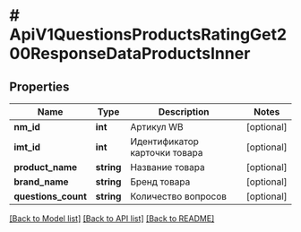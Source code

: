 # # ApiV1QuestionsProductsRatingGet200ResponseDataProductsInner

## Properties

Name | Type | Description | Notes
------------ | ------------- | ------------- | -------------
**nm_id** | **int** | Артикул WB | [optional]
**imt_id** | **int** | Идентификатор карточки товара | [optional]
**product_name** | **string** | Название товара | [optional]
**brand_name** | **string** | Бренд товара | [optional]
**questions_count** | **string** | Количество вопросов | [optional]

[[Back to Model list]](../../README.md#models) [[Back to API list]](../../README.md#endpoints) [[Back to README]](../../README.md)

